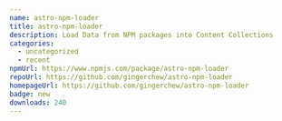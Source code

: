 ```yaml
---
name: astro-npm-loader
title: astro-npm-loader
description: Load Data from NPM packages into Content Collections
categories:
  - uncategorized
  - recent
npmUrl: https://www.npmjs.com/package/astro-npm-loader
repoUrl: https://github.com/gingerchew/astro-npm-loader
homepageUrl: https://github.com/gingerchew/astro-npm-loader
badge: new
downloads: 240
---
```

